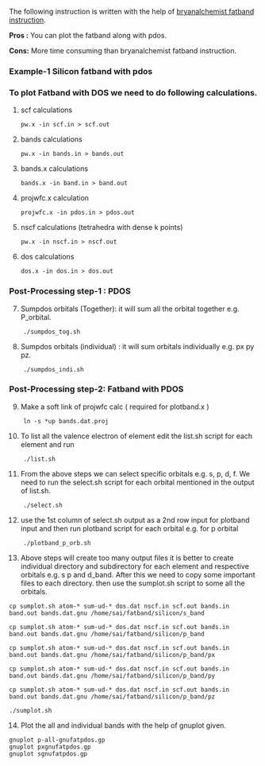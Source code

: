 The following instruction is written with the help of [bryanalchemist fatband instruction](https://github.com/bryanalchemist/MS_Research21/tree/main/NbS2/fatbands). 

**Pros :** You can plot the fatband along with pdos.

**Cons:** More time consuming than bryanalchemist fatband instruction.

### Example-1 Silicon fatband with pdos
### To plot Fatband with DOS we need to do following calculations.
1. scf calculations
	```
	pw.x -in scf.in > scf.out
	```
2. bands calculations
	```
	pw.x -in bands.in > bands.out
	```
3. bands.x calculations
	```
	bands.x -in band.in > band.out
	```
4. projwfc.x calculation
	```
	projwfc.x -in pdos.in > pdos.out
	```
5. nscf calculations (tetrahedra with dense k points)
	```
	pw.x -in nscf.in > nscf.out
	```
6. dos calculations
	```
	dos.x -in dos.in > dos.out
	```
	
### Post-Processing step-1 : PDOS 
7. Sumpdos orbitals (Together): it will sum all the orbital together e.g. P_orbital.
```
	./sumpdos_tog.sh
```
8. Sumpdos orbitals  (individual) : it will sum orbitals individually e.g. px py pz.
```
	./sumpdos_indi.sh
```

### Post-Processing step-2: Fatband with PDOS
9. Make a soft link of projwfc calc ( required for plotband.x )
```
	ln -s *up bands.dat.proj
```
10. To list all the valence electron of element edit the list.sh script for each element and run
```
	./list.sh
```
11. From the above steps we can select specific orbitals e.g. s, p, d, f. We need to run the select.sh script for each orbital mentioned in the output of list.sh. 
```
	./select.sh
```
12. use the 1st column of select.sh output as a 2nd row input for plotband input and then run plotband script for each orbital e.g. for p orbital
```
	./plotband_p_orb.sh
```
13. Above steps will create too many output files it is better to create individual directory and subdirectory for each element and respective orbitals e.g. s p and d_band. After this we need to copy some important files to each directory. then use the sumplot.sh script to some all the orbitals.
```
cp sumplot.sh atom-* sum-ud-* dos.dat nscf.in scf.out bands.in 
band.out bands.dat.gnu /home/sai/fatband/silicon/s_band	

cp sumplot.sh atom-* sum-ud-* dos.dat nscf.in scf.out bands.in band.out bands.dat.gnu /home/sai/fatband/silicon/p_band

cp sumplot.sh atom-* sum-ud-* dos.dat nscf.in scf.out bands.in band.out bands.dat.gnu /home/sai/fatband/silicon/p_band/px

cp sumplot.sh atom-* sum-ud-* dos.dat nscf.in scf.out bands.in band.out bands.dat.gnu /home/sai/fatband/silicon/p_band/py

cp sumplot.sh atom-* sum-ud-* dos.dat nscf.in scf.out bands.in band.out bands.dat.gnu /home/sai/fatband/silicon/p_band/pz

./sumplot.sh
```
14. Plot the all and individual bands with the help of gnuplot given.
```
gnuplot p-all-gnufatpdos.gp
gnuplot pxgnufatpdos.gp
gnuplot sgnufatpdos.gp
```   
